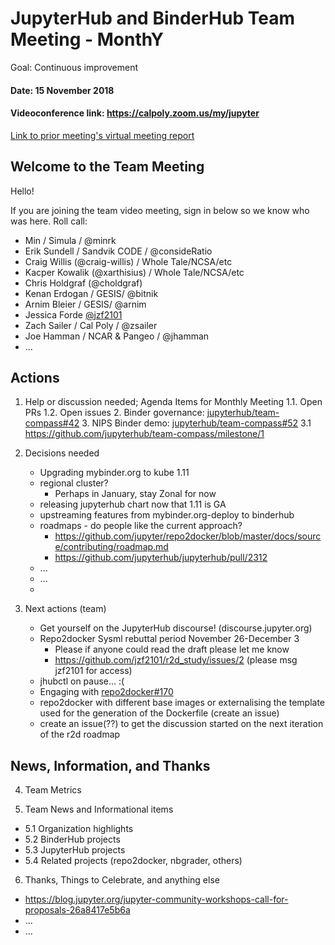 # JupyterHub and BinderHub Team Meeting - MonthY

Goal: Continuous improvement

#### Date: 15 November 2018
#### Videoconference link: https://calpoly.zoom.us/my/jupyter
[Link to prior meeting's virtual meeting report](https://jupyterhub-team-compass.readthedocs.io/en/latest/monthly-meeting/2018-10-18.html)

## Welcome to the Team Meeting

Hello!

If you are joining the team video meeting, sign in below so we know who was here. Roll call:

* Min / Simula / @minrk
* Erik Sundell / Sandvik CODE / @consideRatio
* Craig Willis (@craig-willis) / Whole Tale/NCSA/etc
* Kacper Kowalik (@xarthisius) / Whole Tale/NCSA/etc
* Chris Holdgraf (@choldgraf)
* Kenan Erdogan / GESIS/ @bitnik
* Arnim Bleier / GESIS/ @arnim
* Jessica Forde [@jzf2101](github.com/jzf2101) 
* Zach Sailer / Cal Poly / @zsailer
* Joe Hamman / NCAR & Pangeo / @jhamman
* ...

## Actions

1. Help or discussion needed; Agenda Items for Monthly Meeting
 1.1. Open PRs
 1.2. Open issues
     2. Binder governance: [jupyterhub/team-compass#42](https://github.com/jupyterhub/team-compass/issues/42)
     3. NIPS Binder demo: [jupyterhub/team-compass#52](https://github.com/jupyterhub/team-compass/issues/52)
         3.1 https://github.com/jupyterhub/team-compass/milestone/1
     

2. Decisions needed
    - Upgrading mybinder.org to kube 1.11
    - regional cluster?
        - Perhaps in January, stay Zonal for now
    - releasing jupyterhub chart now that 1.11 is GA
    - upstreaming features from mybinder.org-deploy to binderhub
    - roadmaps - do people like the current approach?
        - https://github.com/jupyter/repo2docker/blob/master/docs/source/contributing/roadmap.md
        - https://github.com/jupyterhub/jupyterhub/pull/2312
    - ...
    - ...
    - 
3. Next actions (team)
    - Get yourself on the JupyterHub discourse! (discourse.jupyter.org)
    - Repo2docker Sysml rebuttal period November 26-December 3
        - Please if anyone could read the draft please let me know
        - https://github.com/jzf2101/r2d_study/issues/2 (please msg jzf2101 for access)
    - jhubctl on pause... :(
    - Engaging with [repo2docker#170](https://github.com/jupyter/repo2docker/issues/170)
    - repo2docker with different base images or externalising the template used for the generation of the Dockerfile (create an issue)
    - create an issue(??) to get the discussion started on the next iteration of the r2d roadmap


## News, Information, and Thanks

4. Team Metrics

5. Team News and Informational items
- 5.1 Organization highlights 
- 5.2 BinderHub projects
- 5.3 JupyterHub projects
- 5.4 Related projects (repo2docker, nbgrader, others)

6. Thanks, Things to Celebrate, and anything else
- https://blog.jupyter.org/jupyter-community-workshops-call-for-proposals-26a8417e5b6a
- ...
- ...